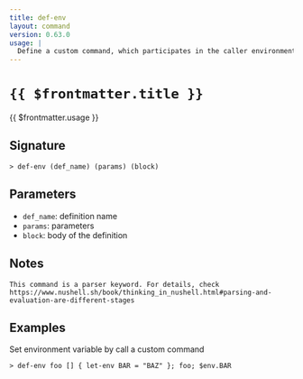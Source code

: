 ```yaml
---
title: def-env
layout: command
version: 0.63.0
usage: |
  Define a custom command, which participates in the caller environment
---
```


# `{{ $frontmatter.title }}`

<div style='white-space: pre-wrap;'>{{ $frontmatter.usage }}</div>

## Signature

```> def-env (def_name) (params) (block)```

## Parameters

 -  `def_name`: definition name
 -  `params`: parameters
 -  `block`: body of the definition

## Notes
```text
This command is a parser keyword. For details, check
https://www.nushell.sh/book/thinking_in_nushell.html#parsing-and-evaluation-are-different-stages
```
## Examples

Set environment variable by call a custom command
```shell
> def-env foo [] { let-env BAR = "BAZ" }; foo; $env.BAR
```

